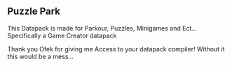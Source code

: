 ## Puzzle Park
This Datapack is made for Parkour, Puzzles, Minigames and Ect...
Specifically a Game Creator datapack

Thank you Ofek for giving me Access to your datapack compiler!
Without it this would be a mess...